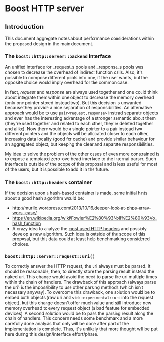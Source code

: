 # Boost HTTP server

## Introduction

This document aggregate notes about performance considerations within the
proposed design in the main document.

### The `boost::http::server::backend` interface

An unified interface for _request_s pools and _response_s pools was chosen to
decrease the overhead of indirect function calls. Also, it's possible to compose
different pools into one, if the user wants, but the opposite choice would imply
overhead for the common case.

In fact, _request_ and _response_ are always used together and one could think
about integrate them within one object to decrease the memory overhead (only one
pointer stored instead two). But this decision is unwanted because they provide
a nice separation of responsibilities. An alternative approach would be to use
`pair<request,response>` instead separate objects and even has the interesting
advantage of a stronger semantic about them (they're used together and related
to each other, they're deleted together and alike). Now there would be a single
pointer to a pair instead two different pointers and the objects will be
allocated closer to each other, increasing data locality (good for cache) and
provide similar behaviour for an aggregated object, but keeping the clear and
separate responsibilities.

My idea to solve the problem of the other cases of even more constrained is to
expose a templated zero-overhead interface to the internal parser. Such
interface is outside of the scope of this proposal and is less useful for most
of the users, but it is possible to add it in the future.

### The `boost::http::headers` container

If the decision upon a hash-based container is made, some initial hints about a
good hash algorithm would be:

* http://murilo.wordpress.com/2013/10/16/deeper-look-at-phps-array-worst-case/
* https://en.wikipedia.org/wiki/Fowler%E2%80%93Noll%E2%80%93Vo_hash_function
* A crazy idea to analyze the [most used HTTP headers](
  https://stackoverflow.com/questions/114085/fast-string-hashing-algorithm-with-low-collision-rates-with-32-bit-integer)
  and possibly develop a new algorithm. Such idea is outside of the scope of
  this proposal, but this data could at least help benchmarking considered
  choices.

### `boost::http::server::request::uri()`

To correctly answer the HTTP request, the uri always must be parsed. It should
be reasonable, then, to directly store the parsing result instead the naked uri.
This change would avoid the need to parse the uri multiple times within the
chain of handlers. The drawback of this approach (always parse the uri) is the
impossibility to use other parsing methods (which isn't necessary anyway). To
overcome this drawback, one solution would be to embed both objects (raw uri and
`std::experimental::uri` into the request object), but this change doesn't offer
much value and still introduce new memory overhead to every request object (a
bad feature for embedded devices). A second solution would be to pass the
parsing result along the chain of handlers. This concern needs some benchmark
and a more carefully done analysis that only will be done after part of the
implementation is complete. Thus, it's unlikely that more thought will be put
here during this design/interface effort/phase.
